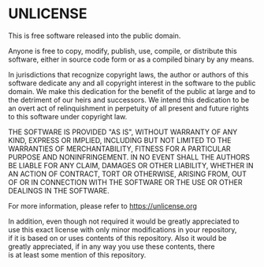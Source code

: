 # UNLICENSE  

This is free software released into the public domain.

Anyone is free to copy, modify, publish, use, compile, or
distribute this software, either in source code form or as a compiled
binary by any means.  

In jurisdictions that recognize copyright laws, the author or authors
of this software dedicate any and all copyright interest in the
software to the public domain. We make this dedication for the benefit
of the public at large and to the detriment of our heirs and
successors. We intend this dedication to be an overt act of
relinquishment in perpetuity of all present and future rights to this
software under copyright law.

THE SOFTWARE IS PROVIDED "AS IS", WITHOUT WARRANTY OF ANY KIND,
EXPRESS OR IMPLIED, INCLUDING BUT NOT LIMITED TO THE WARRANTIES OF
MERCHANTABILITY, FITNESS FOR A PARTICULAR PURPOSE AND NONINFRINGEMENT.
IN NO EVENT SHALL THE AUTHORS BE LIABLE FOR ANY CLAIM, DAMAGES OR
OTHER LIABILITY, WHETHER IN AN ACTION OF CONTRACT, TORT OR OTHERWISE,
ARISING FROM, OUT OF OR IN CONNECTION WITH THE SOFTWARE OR THE USE OR
OTHER DEALINGS IN THE SOFTWARE.

For more information, please refer to <https://unlicense.org>  

In addition, even though not required it would be greatly appreciated to  
use this exact license with only minor modifications in your repository,  
if it is based on or uses contents of this repository. Also it would be  
greatly appreciated, if in any way you use these contents, there  
is at least some mention of this repository.  
